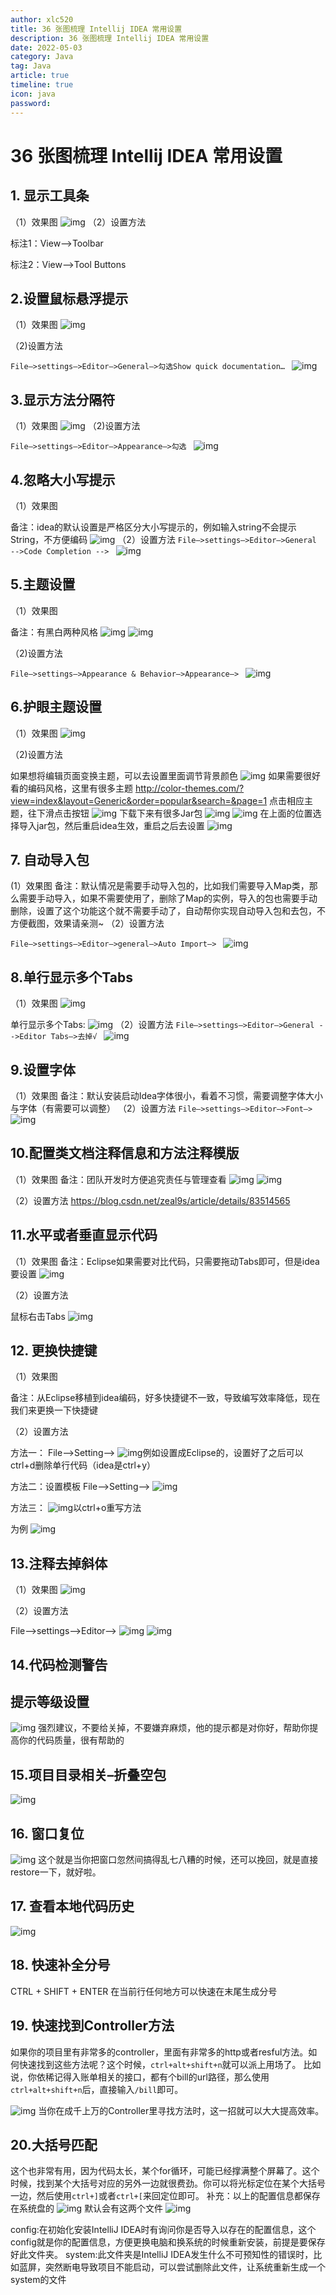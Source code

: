 ```yaml
---
author: xlc520
title: 36 张图梳理 Intellij IDEA 常用设置
description: 36 张图梳理 Intellij IDEA 常用设置
date: 2022-05-03
category: Java
tag: Java
article: true
timeline: true
icon: java
password: 
---
```




# 36 张图梳理 Intellij IDEA 常用设置

## **1. 显示工具条**

（1）效果图 
![img](https://static.xlc520.ml/blogImage/IntellijIDEA1.png)
（2）设置方法


标注1：View–>Toolbar

标注2：View–>Tool Buttons

## **2.设置鼠标悬浮提示**

（1）效果图 
![img](https://static.xlc520.ml/blogImage/IntellijIDEA2.png)

（2)设置方法

`File–>settings–>Editor–>General–>勾选Show quick documentation… `
![img](https://static.xlc520.ml/blogImage/IntellijIDEA3.png)

## **3.显示方法分隔符**

（1）效果图 
![img](https://static.xlc520.ml/blogImage/IntellijIDEA4.png)
（2)设置方法

`File–>settings–>Editor–>Appearance–>勾选 `
![img](https://static.xlc520.ml/blogImage/IntellijIDEA5.png)

## **4.忽略大小写提示**

（1）效果图

备注：idea的默认设置是严格区分大小写提示的，例如输入string不会提示String，不方便编码 
![img](https://static.xlc520.ml/blogImage/IntellijIDEA6.png)
（2）设置方法
`File–>settings–>Editor–>General -->Code Completion --> `
![img](https://static.xlc520.ml/blogImage/IntellijIDEA7.png)

## **5.主题设置**

（1）效果图

备注：有黑白两种风格 
![img](https://static.xlc520.ml/blogImage/IntellijIDEA8.png)
![img](https://static.xlc520.ml/blogImage/IntellijIDEA9.png)

（2)设置方法

`File–>settings–>Appearance & Behavior–>Appearance–> `
![img](https://static.xlc520.ml/blogImage/IntellijIDEA10.png)

## **6.护眼主题设置**

（1）效果图 
![img](https://static.xlc520.ml/blogImage/IntellijIDEA11.png)

（2)设置方法

如果想将编辑页面变换主题，可以去设置里面调节背景颜色
 ![img](https://static.xlc520.ml/blogImage/IntellijIDEA12.png)
 如果需要很好看的编码风格，这里有很多主题 http://color-themes.com/?view=index&layout=Generic&order=popular&search=&page=1 点击相应主题，往下滑点击按钮 
 ![img](https://static.xlc520.ml/blogImage/IntellijIDEA13.png)
 下载下来有很多Jar包 
 ![img](https://static.xlc520.ml/blogImage/IntellijIDEA14.png)
 ![img](https://static.xlc520.ml/blogImage/IntellijIDEA15.png)
 在上面的位置选择导入jar包，然后重启idea生效，重启之后去设置 
 ![img](https://static.xlc520.ml/blogImage/IntellijIDEA16.png)

## **7. 自动导入包**

(1）效果图 备注：默认情况是需要手动导入包的，比如我们需要导入Map类，那么需要手动导入，如果不需要使用了，删除了Map的实例，导入的包也需要手动删除，设置了这个功能这个就不需要手动了，自动帮你实现自动导入包和去包，不方便截图，效果请亲测~ （2）设置方法

`File–>settings–>Editor–>general–>Auto Import–> `
![img](https://static.xlc520.ml/blogImage/IntellijIDEA17.png)

## **8.单行显示多个Tabs**

（1）效果图 
![img](https://static.xlc520.ml/blogImage/IntellijIDEA18.png)

单行显示多个Tabs: 
![img](https://static.xlc520.ml/blogImage/IntellijIDEA19.png)
（2）设置方法 
`File–>settings–>Editor–>General -->Editor Tabs–>去掉√ `
![img](https://static.xlc520.ml/blogImage/IntellijIDEA20.png)

## **9.设置字体**

（1）效果图 备注：默认安装启动Idea字体很小，看着不习惯，需要调整字体大小与字体（有需要可以调整） 
（2）设置方法 
`File–>settings–>Editor–>Font–> `
![img](https://static.xlc520.ml/blogImage/IntellijIDEA21.png)

## **10.配置类文档注释信息和方法注释模版**

（1）效果图 备注：团队开发时方便追究责任与管理查看 
![img](https://static.xlc520.ml/blogImage/IntellijIDEA22.png)
![img](https://static.xlc520.ml/blogImage/IntellijIDEA23.jpg)

（2）设置方法 https://blog.csdn.net/zeal9s/article/details/83514565

## **11.水平或者垂直显示代码**

（1）效果图 备注：Eclipse如果需要对比代码，只需要拖动Tabs即可，但是idea要设置 
![img](https://static.xlc520.ml/blogImage/IntellijIDEA24.png)

（2）设置方法

鼠标右击Tabs 
![img](https://static.xlc520.ml/blogImage/IntellijIDEA25.png)

## **12. 更换快捷键**

（1）效果图

备注：从Eclipse移植到idea编码，好多快捷键不一致，导致编写效率降低，现在我们来更换一下快捷键 

（2）设置方法

方法一： File–>Setting–> ![img](https://static.xlc520.ml/blogImage/IntellijIDEA26.png)例如设置成Eclipse的，设置好了之后可以ctrl+d删除单行代码（idea是ctrl+y） 

方法二：设置模板 File–>Setting–> ![img](https://static.xlc520.ml/blogImage/IntellijIDEA27.png)

方法三： ![img](https://static.xlc520.ml/blogImage/IntellijIDEA28.png)以ctrl+o重写方法

为例 ![img](https://static.xlc520.ml/blogImage/IntellijIDEA29.png)



## **13.注释去掉斜体**

（1）效果图 
![img](https://static.xlc520.ml/blogImage/IntellijIDEA30.png)

（2）设置方法

File–>settings–>Editor–> 
![img](https://static.xlc520.ml/blogImage/IntellijIDEA31.png)
![img](https://static.xlc520.ml/blogImage/IntellijIDEA32.png)

## **14.代码检测警告**

## **提示等级设置**

![img](https://static.xlc520.ml/blogImage/IntellijIDEA33.png)
强烈建议，不要给关掉，不要嫌弃麻烦，他的提示都是对你好，帮助你提高你的代码质量，很有帮助的

## **15.项目目录相关–折叠空包**

![img](https://static.xlc520.ml/blogImage/IntellijIDEA34.png) 

## **16. 窗口复位**

![img](https://static.xlc520.ml/blogImage/IntellijIDEA35.png)
这个就是当你把窗口忽然间搞得乱七八糟的时候，还可以挽回，就是直接restore一下，就好啦。

## **17. 查看本地代码历史**

![img](https://static.xlc520.ml/blogImage/IntellijIDEA36.png) 

## **18. 快速补全分号**

CTRL + SHIFT + ENTER 在当前行任何地方可以快速在末尾生成分号

## **19. 快速找到Controller方法**

如果你的项目里有非常多的controller，里面有非常多的http或者resful方法。如何快速找到这些方法呢？这个时候，`ctrl+alt+shift+n`就可以派上用场了。 比如说，你依稀记得入账单相关的接口，都有个bill的url路径，那么使用`ctrl+alt+shift+n`后，直接输入`/bill`即可。

![img](https://static.xlc520.ml/blogImage/IntellijIDEA37.jpg)
当你在成千上万的Controller里寻找方法时，这一招就可以大大提高效率。

## **20.大括号匹配**

这个也非常有用，因为代码太长，某个for循环，可能已经撑满整个屏幕了。这个时候，找到某个大括号对应的另外一边就很费劲。你可以将光标定位在某个大括号一边，然后使用`ctrl+]`或者`ctrl+[`来回定位即可。 补充：以上的配置信息都保存在系统盘的 
![img](https://static.xlc520.ml/blogImage/IntellijIDEA38.jpg)
默认会有这两个文件 
![img](https://static.xlc520.ml/blogImage/IntellijIDEA39.jpg)

config:在初始化安装IntelliJ IDEA时有询问你是否导入以存在的配置信息，这个config就是你的配置信息，方便更换电脑和换系统的时候重新安装，前提是要保存好此文件夹。 system:此文件夹是IntelliJ IDEA发生什么不可预知性的错误时，比如蓝屏，突然断电导致项目不能启动，可以尝试删除此文件，让系统重新生成一个system的文件

 